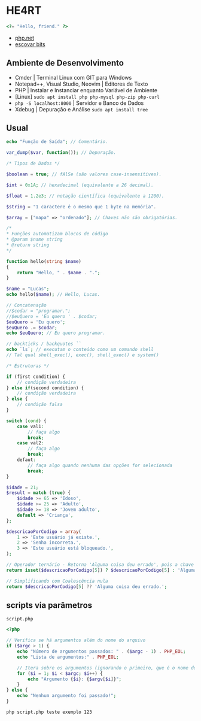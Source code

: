 # HE4RT

```php
<?= "Hello, friend." ?>
```

- [php.net](https://www.php.net/docs.php)
- [escovar bits](https://github.com/danielhe4rt/php4noobs/blob/master/3-Basico/06-Operadores-bitwise.md)

## Ambiente de Desenvolvimento

- Cmder | Terminal Linux com GIT para Windows
- Notepad++, Visual Studio, Neovim | Editores de Texto
- PHP | Instalar e Instanciar enquanto Variável de Ambiente
- [Linux] `sudo apt install php php-mysql php-zip php-curl`
- `php -S localhost:8000` | Servidor e Banco de Dados
- Xdebug | Depuração e Análise `sudo apt install tree`

## Usual

```php
echo "Função de Saída"; // Comentário.

var_dump($var, function()); // Depuração.

/* Tipos de Dados */

$boolean = true; // fAlSe (são valores case-insensitives).

$int = 0x1A; // hexadecimal (equivalente a 26 decimal).

$float = 1.2e3; // notação científica (equivalente a 1200).

$string = "1 caractere é o mesmo que 1 byte na memória".

$array = ["mapa" => "ordenado"]; // Chaves não são obrigatórias.

/*
* Funções automatizam blocos de código
* @param $name string
* @return string
*/

function hello(string $name)
{
	return "Hello, " . $name . ".";
}

$name = "Lucas";
echo hello($name); // Hello, Lucas.

// Concatenação
//$codar = "programar.";
//$euQuero = 'Eu quero ' . $codar;
$euQuero = 'Eu quero';
$euQuero .= $codar;
echo $euQuero; // Eu quero programar.

// backticks / backquotes `` 
echo `ls`; // executam o conteúdo como um comando shell
// Tal qual shell_exec(), exec(), shell_exec() e system()

/* Estruturas */

if (first condition) {
    // condição verdadeira
} else if(second condition) {
    // condição verdadeira
} else {
    // condição falsa
}

switch (cond) {
    case val1:
        // faça algo
        break;
    case val2:
        // faça algo
        break;
    defaut:
        // faça algo quando nenhuma das opções for selecionada
        break;
}

$idade = 21;
$result = match (true) {
    $idade >= 65 => 'Idoso',
    $idade >= 25 => 'Adulto',
    $idade >= 18 => 'Jovem adulto',
    default => 'Criança',
};

$descricaoPorCodigo = array(
    1 => 'Este usuário já existe.',
    2 => 'Senha incorreta.',
    3 => 'Este usuário está bloqueado.',
);

// Operador ternário - Retorna 'Alguma coisa deu errado', pois a chave 5 não existe
return isset($descricaoPorCodigo[5]) ? $descricaoPorCodigo[5] : 'Alguma coisa deu errado.';

// Simplificando com Coalescência nula
return $descricaoPorCodigo[5] ?? 'Alguma coisa deu errado.';
```

## scripts via parâmetros

`script.php`

```php
<?php

// Verifica se há argumentos além do nome do arquivo
if ($argc > 1) {
    echo "Número de argumentos passados: " . ($argc - 1) . PHP_EOL;
    echo "Lista de argumentos:" . PHP_EOL;

    // Itera sobre os argumentos (ignorando o primeiro, que é o nome do script)
    for ($i = 1; $i < $argc; $i++) {
        echo "Argumento {$i}: {$argv[$i]}";
    }
} else {
    echo "Nenhum argumento foi passado!";
}
```

```bash
php script.php teste exemplo 123
```